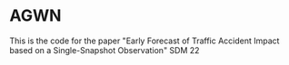 # AGWN
This is the code for the paper "Early Forecast of Traffic Accident Impact based on a Single-Snapshot Observation" SDM 22

